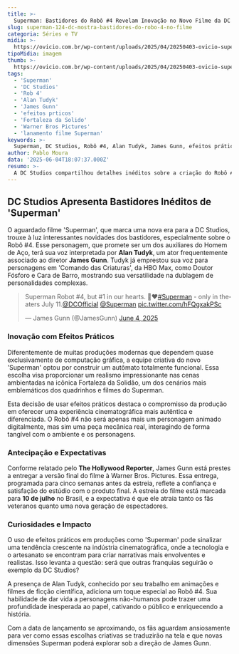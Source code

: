 ```yaml
---
title: >-
  Superman: Bastidores do Robô #4 Revelam Inovação no Novo Filme da DC
slug: superman-124-dc-mostra-bastidores-do-robo-4-no-filme
categoria: Séries e TV
midia: >-
  https://ovicio.com.br/wp-content/uploads/2025/04/20250403-ovicio-superman-dc-studios-2.jpg
tipoMidia: imagem
thumb: >-
  https://ovicio.com.br/wp-content/uploads/2025/04/20250403-ovicio-superman-dc-studios-2.jpg
tags:
  - 'Superman'
  - 'DC Studios'
  - 'Rob 4'
  - 'Alan Tudyk'
  - 'James Gunn'
  - 'efeitos prticos'
  - 'Fortaleza da Solido'
  - 'Warner Bros Pictures'
  - 'lanamento filme Superman'
keywords: >-
  Superman, DC Studios, Robô #4, Alan Tudyk, James Gunn, efeitos práticos, Fortaleza da Solidão, Warner Bros. Pictures, lançamento filme Superman
author: Pablo Moura
data: '2025-06-04T18:07:37.000Z'
resumo: >-
  A DC Studios compartilhou detalhes inéditos sobre a criação do Robô #4 em 'Superman', com a voz de Alan Tudyk. A produção destaca o compromisso com efeitos práticos para enriquecer a experiência cinematográfica.
---
```


## DC Studios Apresenta Bastidores Inéditos de 'Superman'

O aguardado filme 'Superman', que marca uma nova era para a DC Studios, trouxe à luz interessantes novidades dos bastidores, especialmente sobre o Robô #4. Esse personagem, que promete ser um dos auxiliares do Homem de Aço, terá sua voz interpretada por **Alan Tudyk**, um ator frequentemente associado ao diretor **James Gunn**. Tudyk já emprestou sua voz para personagens em 'Comando das Criaturas', da HBO Max, como Doutor Fósforo e Cara de Barro, mostrando sua versatilidade na dublagem de personalidades complexas.

<blockquote class="twitter-tweet"><p lang="en" dir="ltr">Superman Robot #4, but #1 in our hearts. 💙❤️<a href="https://twitter.com/hashtag/Superman?src=hash&amp;ref_src=twsrc%5Etfw">#Superman</a> - only in theaters July 11.<a href="https://twitter.com/DCOfficial?ref_src=twsrc%5Etfw">@DCOfficial</a> <a href="https://twitter.com/Superman?ref_src=twsrc%5Etfw">@Superman</a> <a href="https://t.co/hFQgxakPSc">pic.twitter.com/hFQgxakPSc</a></p>&mdash; James Gunn (@JamesGunn) <a href="https://twitter.com/JamesGunn/status/1930322114680062295?ref_src=twsrc%5Etfw">June 4, 2025</a></blockquote>

### Inovação com Efeitos Práticos

Diferentemente de muitas produções modernas que dependem quase exclusivamente de computação gráfica, a equipe criativa do novo 'Superman' optou por construir um autômato totalmente funcional. Essa escolha visa proporcionar um realismo impressionante nas cenas ambientadas na icônica Fortaleza da Solidão, um dos cenários mais emblemáticos dos quadrinhos e filmes do Superman.

Esta decisão de usar efeitos práticos destaca o compromisso da produção em oferecer uma experiência cinematográfica mais autêntica e diferenciada. O Robô #4 não será apenas mais um personagem animado digitalmente, mas sim uma peça mecânica real, interagindo de forma tangível com o ambiente e os personagens.

### Antecipação e Expectativas

Conforme relatado pelo **The Hollywood Reporter**, James Gunn está prestes a entregar a versão final do filme à Warner Bros. Pictures. Essa entrega, programada para cinco semanas antes da estreia, reflete a confiança e satisfação do estúdio com o produto final. A estreia do filme está marcada para **10 de julho** no Brasil, e a expectativa é que ele atraia tanto os fãs veteranos quanto uma nova geração de espectadores.

### Curiosidades e Impacto

O uso de efeitos práticos em produções como 'Superman' pode sinalizar uma tendência crescente na indústria cinematográfica, onde a tecnologia e o artesanato se encontram para criar narrativas mais envolventes e realistas. Isso levanta a questão: será que outras franquias seguirão o exemplo da DC Studios?

A presença de Alan Tudyk, conhecido por seu trabalho em animações e filmes de ficção científica, adiciona um toque especial ao Robô #4. Sua habilidade de dar vida a personagens não-humanos pode trazer uma profundidade inesperada ao papel, cativando o público e enriquecendo a história.

Com a data de lançamento se aproximando, os fãs aguardam ansiosamente para ver como essas escolhas criativas se traduzirão na tela e que novas dimensões Superman poderá explorar sob a direção de James Gunn.